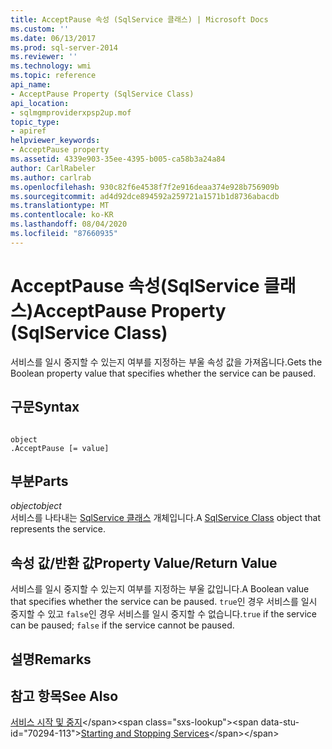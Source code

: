 ```yaml
---
title: AcceptPause 속성 (SqlService 클래스) | Microsoft Docs
ms.custom: ''
ms.date: 06/13/2017
ms.prod: sql-server-2014
ms.reviewer: ''
ms.technology: wmi
ms.topic: reference
api_name:
- AcceptPause Property (SqlService Class)
api_location:
- sqlmgmproviderxpsp2up.mof
topic_type:
- apiref
helpviewer_keywords:
- AcceptPause property
ms.assetid: 4339e903-35ee-4395-b005-ca58b3a24a84
author: CarlRabeler
ms.author: carlrab
ms.openlocfilehash: 930c82f6e4538f7f2e916deaa374e928b756909b
ms.sourcegitcommit: ad4d92dce894592a259721a1571b1d8736abacdb
ms.translationtype: MT
ms.contentlocale: ko-KR
ms.lasthandoff: 08/04/2020
ms.locfileid: "87660935"
---
```

# <a name="acceptpause-property-sqlservice-class"></a><span data-ttu-id="70294-102">AcceptPause 속성(SqlService 클래스)</span><span class="sxs-lookup"><span data-stu-id="70294-102">AcceptPause Property (SqlService Class)</span></span>
  <span data-ttu-id="70294-103">서비스를 일시 중지할 수 있는지 여부를 지정하는 부울 속성 값을 가져옵니다.</span><span class="sxs-lookup"><span data-stu-id="70294-103">Gets the Boolean property value that specifies whether the service can be paused.</span></span>  
  
## <a name="syntax"></a><span data-ttu-id="70294-104">구문</span><span class="sxs-lookup"><span data-stu-id="70294-104">Syntax</span></span>  
  
```  
  
object  
.AcceptPause [= value]  
```  
  
## <a name="parts"></a><span data-ttu-id="70294-105">부분</span><span class="sxs-lookup"><span data-stu-id="70294-105">Parts</span></span>  
 <span data-ttu-id="70294-106">*object*</span><span class="sxs-lookup"><span data-stu-id="70294-106">*object*</span></span>  
 <span data-ttu-id="70294-107">서비스를 나타내는 [SqlService 클래스](sqlservice-class.md) 개체입니다.</span><span class="sxs-lookup"><span data-stu-id="70294-107">A [SqlService Class](sqlservice-class.md) object that represents the service.</span></span>  
  
## <a name="property-valuereturn-value"></a><span data-ttu-id="70294-108">속성 값/반환 값</span><span class="sxs-lookup"><span data-stu-id="70294-108">Property Value/Return Value</span></span>  
 <span data-ttu-id="70294-109">서비스를 일시 중지할 수 있는지 여부를 지정하는 부울 값입니다.</span><span class="sxs-lookup"><span data-stu-id="70294-109">A Boolean value that specifies whether the service can be paused.</span></span> <span data-ttu-id="70294-110">`true`인 경우 서비스를 일시 중지할 수 있고 `false`인 경우 서비스를 일시 중지할 수 없습니다.</span><span class="sxs-lookup"><span data-stu-id="70294-110">`true` if the service can be paused; `false` if the service cannot be paused.</span></span>  
  
## <a name="remarks"></a><span data-ttu-id="70294-111">설명</span><span class="sxs-lookup"><span data-stu-id="70294-111">Remarks</span></span>  
  
## <a name="see-also"></a><span data-ttu-id="70294-112">참고 항목</span><span class="sxs-lookup"><span data-stu-id="70294-112">See Also</span></span>  
 <span data-ttu-id="70294-113">[서비스 시작 및 중지](https://technet.microsoft.com/library/ms174886\(v=sql.105\).aspx)</span><span class="sxs-lookup"><span data-stu-id="70294-113">[Starting and Stopping Services](https://technet.microsoft.com/library/ms174886\(v=sql.105\).aspx)</span></span>  
  
  
